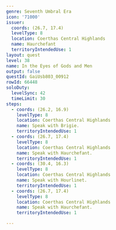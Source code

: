```yaml
---
genre: Seventh Umbral Era
icon: '71000'
issuer:
  coords: (26.7, 17.4)
  levelType: 8
  location: Coerthas Central Highlands
  name: Haurchefant
  territoryIntendedUse: 1
layout: quest
level: 38
name: In the Eyes of Gods and Men
output: false
questId: GaiUsb803_00912
rowId: 66448
soloDuty:
  levelSync: 42
  timeLimit: 30
steps:
  - coords: (26.2, 16.9)
    levelType: 8
    location: Coerthas Central Highlands
    name: Speak with Brigie.
    territoryIntendedUse: 1
  - coords: (26.7, 17.4)
    levelType: 8
    location: Coerthas Central Highlands
    name: Speak with Haurchefant.
    territoryIntendedUse: 1
  - coords: (30.4, 16.3)
    levelType: 8
    location: Coerthas Central Highlands
    name: Speak with Hourlinet.
    territoryIntendedUse: 1
  - coords: (26.7, 17.4)
    levelType: 8
    location: Coerthas Central Highlands
    name: Speak with Haurchefant.
    territoryIntendedUse: 1

---
```

